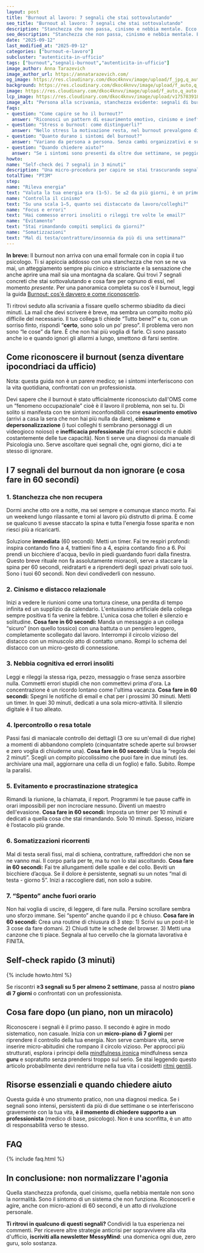 ```yaml
---
layout: post
title: "Burnout al lavoro: 7 segnali che stai sottovalutando"
seo_title: "Burnout al lavoro: 7 segnali che stai sottovalutando"
description: "Stanchezza che non passa, cinismo e nebbia mentale. Ecco 7 segnali reali del burnout e micro-azioni da 60 secondi per sbloccare la giornata."
seo_description: "Stanchezza che non passa, cinismo e nebbia mentale. Ecco 7 segnali reali del burnout e micro-azioni da 60 secondi per sbloccare la giornata."
date: "2025-09-12"
last_modified_at: "2025-09-12"
categories: ["burnout-e-lavoro"]
subcluster: "autenticita-in-ufficio"
tags: ["burnout","segnali-burnout","autenticita-in-ufficio"]
image_author: Anna Tarazevich
image_author_url: https://annatarazevich.com/
og_image: https://res.cloudinary.com/dkoc4knvv/image/upload/f_jpg,q_auto,c_fill,g_auto,ar_1.91:1,w_1200/v1757839184/burnout_2_1920_uii5jq.webp
background: https://res.cloudinary.com/dkoc4knvv/image/upload/f_auto,q_auto,dpr_auto,c_fill,g_auto,ar_3:2,w_600/v1757839184/burnout_2_600_x1k4nf.webp
image: https://res.cloudinary.com/dkoc4knvv/image/upload/f_auto,q_auto,dpr_auto,c_fill,g_auto,ar_16:9,w_1600/v1757839184/burnout_2_1920_uii5jq.webp
lcp_image: https://res.cloudinary.com/dkoc4knvv/image/upload/v1757839184/f_auto,q_auto,dpr_auto,c_fill,g_auto,ar_16:9,w_1600/burnout_2_1920_uii5jq.webpv1757839184/burnout_2_1920_uii5jq.webp
image_alt: "Persona alla scrivania, stanchezza evidente: segnali di burnout"
faqs:
- question: "Come capire se ho il burnout?"
  answer: "Riconosci un pattern di esaurimento emotivo, cinismo e inefficacia professionale per più settimane. Se i segnali interferiscono con la vita quotidiana, consulta un professionista."
- question: "Stress o burnout: come distinguerli?"
  answer: "Nello stress la motivazione resta, nel burnout prevalgono distacco e cinismo. Se senti ‘spento’ anche fuori dall’orario, è un campanello più serio."
- question: "Quanto durano i sintomi del burnout?"
  answer: "Variano da persona a persona. Senza cambi organizzativi e supporto, possono persistere per mesi."
- question: "Quando chiedere aiuto?"
  answer: "Se i sintomi sono presenti da oltre due settimane, se peggiorano o se compaiono idee autosvalutanti: parla col medico e valuta un supporto psicologico."
howto:
name: "Self-check dei 7 segnali in 3 minuti"
description: "Una micro-procedura per capire se stai trascurando segnali chiave."
totalTime: "PT3M"
step:
name: "Rileva energia"
text: "Valuta la tua energia ora (1–5). Se ≤2 da più giorni, è un primo indicatore."
name: "Controlla il cinismo"
text: "Su una scala 1–5, quanto sei distaccato da lavoro/colleghi?"
name: "Focus e errori"
text: "Hai commesso errori insoliti o rileggi tre volte le email?"
name: "Evitamento"
text: "Stai rimandando compiti semplici da giorni?"
name: "Somatizzazioni"
text: "Mal di testa/contratture/insonnia da più di una settimana?"
---
```


**In breve:** Il burnout non arriva con una email formale con in copia il tuo psicologo. Ti si appiccia addosso con una stanchezza che non se ne va mai, un atteggiamento sempre piu cinico e strisciante e la sensazione che anche aprire una mail sia una montagna da scalare. Qui trovi 7 segnali concreti che stai sottovalutando e cosa fare per ognuno di essi, nel momento *presente*. Per una panoramica completa su cos'è il burnout, leggi la guida [Burnout: cos'è davvero e come riconoscerlo](/burnout-e-lavoro/burnout-cos-e-davvero/).

Ti ritrovi seduto alla scrivania a fissare quello schermo sbiadito da dieci minuti. La mail che devi scrivere è breve, ma sembra un compito molto più difficile del necessario. Il tuo collega ti chiede “Tutto bene?” e tu, con un sorriso finto, rispondi “**certo**, sono solo un po’ preso”. Il problema vero non sono “le cose” da fare. È che non hai più voglia di farle. Ci sono passato anche io e quando ignori gli allarmi a lungo, smettono di farsi sentire.

## Come riconoscere il burnout (senza diventare ipocondriaci da ufficio)

Nota: questa guida non è un parere medico; se i sintomi interferiscono con la vita quotidiana, confrontati con un professionista.

Devi sapere che il burnout è stato ufficialmente riconosciuto dall'OMS come un “fenomeno occupazionale” cioè è il lavoro il problema, non sei tu. Di solito si manifesta con tre sintomi inconfondibili come **esaurimento emotivo** (arrivi a casa la sera che non hai più nulla da dare), **cinismo e depersonalizzazione** (i tuoi colleghi ti sembrano personaggi di un videogioco noioso) e **inefficacia professionale** (fai errori sciocchi e dubiti costantemente delle tue capacità). Non ti serve una diagnosi da manuale di Psicologia uno. Serve ascoltare quei segnali che, ogni giorno, dici a te stesso di ignorare.

## I 7 segnali del burnout da non ignorare (e cosa fare in 60 secondi)

### 1. Stanchezza che non recupera

Dormi anche otto ore a notte, ma sei sempre e comunque stanco morto. Fai un weekend lungo rilassante e torni al lavoro più distrutto di prima. È come se qualcuno ti avesse staccato la spina e tutta l'energia fosse sparita e non riesci più a ricaricarti.

Soluzione **immediata** (60 secondi): Metti un timer. Fai tre respiri profondi: inspira contando fino a 4, trattieni fino a 4, espira contando fino a 6. Poi prendi un bicchiere d'acqua, bevilo in piedi guardando fuori dalla finestra. Questo breve rituale non fa assolutamente mioracoli, serve a staccare la spina per 60 secondi, reidratarti e a riprenderti degli spazi privati solo tuoi. Sono i tuoi 60 secondi. Non devi condivederli con nessuno. 

### 2. Cinismo e distacco relazionale

Inizi a vedere le riunioni come una tortura cinese, una perdita di tempo infinita ed un supplizio da calendario. L'entusiasmo artificiale della  collega sempre positiva ti fa venire la febbre. L'unica cosa che tolleri è silenzio e solitudine.
**Cosa fare in 60 secondi:** Manda un messaggio a un collega “sicuro” (non quello tossico) con una battuta o un pensiero leggero, completamente scollegato dal lavoro. Interrompi il circolo vizioso del distacco con un minuscolo atto di contatto umano. Rompi lo schema del distacco con un micro-gesto di connessione. 

### 3. Nebbia cognitiva ed errori insoliti

Leggi e rileggi la stessa riga, pezzo, messaggio o frase senza assorbire nulla. Commetti errori stupidi che non commettevi prima d'ora. La concentrazione è un ricordo lontano come l'ultima vacanza.
**Cosa fare in 60 secondi:** Spegni le notifiche di email e chat per i prossimi 30 minuti. Metti un timer. In quei 30 minuti, dedicati a una sola micro-attività. Il silenzio digitale è il tuo alleato.

### 4. Ipercontrollo o resa totale

Passi fasi di maniacale controllo dei dettagli (3 ore su un'email di due righe) a momenti di abbandono completo (cinquantatre schede aperte sul browser e zero voglia di chiuderne una).
**Cosa fare in 60 secondi:** Usa la “regola dei 2 minuti”. Scegli un compito piccolissimo che puoi fare in due minuti (es. archiviare una mail, aggiornare una cella di un foglio) e fallo. Subito. Rompe la paralisi.

### 5. Evitamento e procrastinazione strategica

Rimandi la riunione, la chiamata, il report. Programmi le tue pause caffè in orari impossibili per non incrociare nessuno. Diventi un maestro dell'evasione.
**Cosa fare in 60 secondi:** Imposta un timer per 10 minuti e dedicati a quella cosa che stai rimandando. Solo 10 minuti. Spesso, iniziare è l’ostacolo più grande.

### 6. Somatizzazioni ricorrenti

Mal di testa serali fissi, mal di schiena, contratture, raffreddori che non se ne vanno mai. Il corpo parla per te, ma tu non lo stai ascoltando.
**Cosa fare in 60 secondi:** Fai tre allungamenti delle spalle e del collo. Beviti un bicchiere d’acqua. Se il dolore è persistente, segnati su un notes “mal di testa - giorno 5”. Inizi a raccogliere dati, non solo a subire.

### 7. “Spento” anche fuori orario

Non hai voglia di uscire, di leggere, di fare nulla. Persino scrollare sembra uno sforzo immane. Sei “spento” anche quando il pc è chiuso.
**Cosa fare in 60 secondi:** Crea una routine di chiusura di 3 step: 1) Scrivi su un post-it le 3 cose da fare domani. 2) Chiudi tutte le schede del browser. 3) Metti una canzone che ti piace. Segnala al tuo cervello che la giornata lavorativa è FINITA.

## Self-check rapido (3 minuti)

{% include howto.html %}

Se riscontri **≥3 segnali su 5 per almeno 2 settimane**, passa al nostro **piano di 7 giorni** o confrontati con un professionista.

## Cosa fare dopo (un piano, non un miracolo)

Riconoscere i segnali è il primo passo. Il secondo è agire in modo sistematico, non casuale. Inizia con un **micro-piano di 7 giorni** per riprendere il controllo della tua energia. Non serve cambiare vita, serve inserire micro-abitudini che rompano il circolo vizioso. Per approcci più strutturati, esplora i principi della [mindfulness ironica](/categorie/mindfulness-ironica/) mindfulness senza **guru** e sopratutto senza prendersi troppo sul serio. Se stai leggendo questo articolo probabilmente devi rentridurre nella tua vita i cosidetti [ritmi gentili](/categorie/burnout-e-lavoro/ritmi-gentili/).

## Risorse essenziali e quando chiedere aiuto

Questa guida è uno strumento pratico, non una diagnosi medica. Se i segnali sono intensi, persistenti da più di due settimane o se interferiscono gravemente con la tua vita, **è il momento di chiedere supporto a un professionista** (medico di base, psicologo). Non è una sconfitta, è un atto di responsabilità verso te stesso.

## FAQ

{% include faq.html %}

## In conclusione: non normalizzare l'agonia

Quella stanchezza profonda, quel cinismo, quella nebbia mentale non sono la normalità. Sono il sintomo di un sistema che non funziona. Riconoscerli e agire, anche con micro-azioni di 60 secondi, è un atto di rivoluzione personale.

**Ti ritrovi in qualcuno di questi segnali?** Condividi la tua esperienza nei commenti. Per ricevere altre strategie anticrisi per sopravvivere alla vita d'ufficio, **iscriviti alla newsletter MessyMind**: una domenica ogni due, zero guru, solo sostanza.
